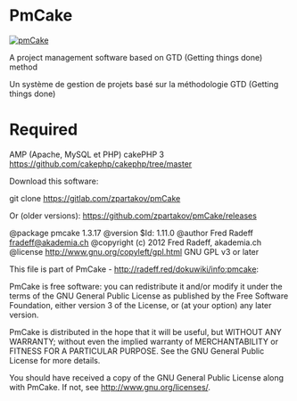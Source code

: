 PmCake
=======
[![pmCake](http://radeff.red/pics/pm.png)](pmCake)

A project management software based on GTD (Getting things done) method

Un système de gestion de projets basé sur la méthodologie GTD (Getting things done)

Required
=======
AMP (Apache, MySQL et PHP)
cakePHP 3 https://github.com/cakephp/cakephp/tree/master

Download this software:

git clone https://gitlab.com/zpartakov/pmCake

Or (older versions): https://github.com/zpartakov/pmCake/releases 

@package pmcake 1.3.17
@version $Id: 1.11.0
@author Fred Radeff <fradeff@akademia.ch>
@copyright (c) 2012 Fred Radeff, akademia.ch
@license    http://www.gnu.org/copyleft/gpl.html GNU GPL v3 or later

This file is part of PmCake - http://radeff.red/dokuwiki/info:pmcake:

PmCake is free software: you can redistribute it and/or modify
it under the terms of the GNU General Public License as published by
the Free Software Foundation, either version 3 of the License, or
(at your option) any later version.

PmCake is distributed in the hope that it will be useful,
but WITHOUT ANY WARRANTY; without even the implied warranty of
MERCHANTABILITY or FITNESS FOR A PARTICULAR PURPOSE.  See the
GNU General Public License for more details.

You should have received a copy of the GNU General Public License
along with PmCake.  If not, see <http://www.gnu.org/licenses/>.
